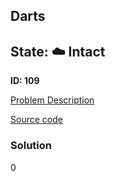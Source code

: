 ## Darts

## State: :cloud: **Intact**

**ID: 109**

[Problem Description](https://projecteuler.net/problem=109)

[Source code](main.cpp)

### Solution
0